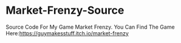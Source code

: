# Market-Frenzy-Source
Source Code For My Game Market Frenzy.
You Can Find The Game Here:https://guymakesstuff.itch.io/market-frenzy
